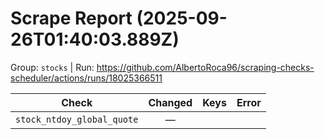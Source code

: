 # Scrape Report (2025-09-26T01:40:03.889Z)

Group: `stocks`  |  Run: https://github.com/AlbertoRoca96/scraping-checks-scheduler/actions/runs/18025366511

| Check | Changed | Keys | Error |
|---|:---:|:--|:--|
| `stock_ntdoy_global_quote` | — |  |  |
